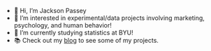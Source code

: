 - 👋 Hi, I’m Jackson Passey
- 👀 I’m interested in experimental/data projects involving marketing, psychology, and human behavior!
- 🌱 I’m currently studying statistics at BYU!
- 📚 Check out my [blog](https://jxnpass.github.io/) to see some of my projects.
<!---
jxnpass/jxnpass is a ✨ special ✨ repository because its `README.md` (this file) appears on your GitHub profile.
You can click the Preview link to take a look at your changes.
--->
